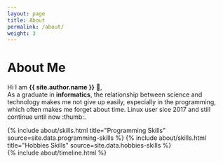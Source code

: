 ```yaml
---
layout: page
title: About
permalink: /about/
weight: 3
---
```


# **About Me**

Hi I am **{{ site.author.name }}** :wave:,<br>
As a graduate in <b>informatics</b>, the relationship between science and technology makes me not give up easily, especially in the programming, which often makes me forget about time. Linux user sice 2017 and still continue until now :thumb:.

<div class="row">
{% include about/skills.html title="Programming Skills" source=site.data.programming-skills %}
{% include about/skills.html title="Hobbies Skills" source=site.data.hobbies-skills %}
</div>

<div class="row">
{% include about/timeline.html %}
</div>